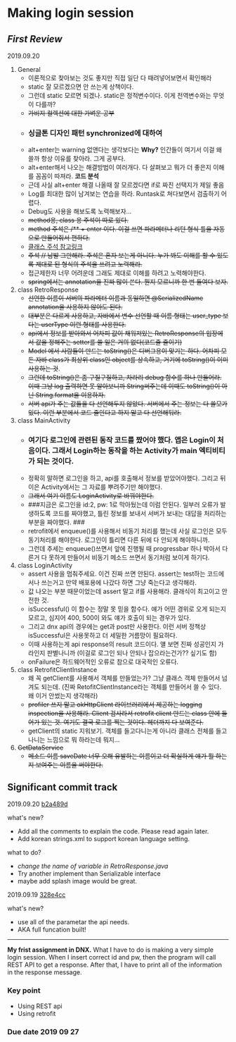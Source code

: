 
Making login session  
====================

## *First Review* ##
2019.09.20
1. General
   + 이론적으로 찾아보는 것도 좋지만 직접 일단 다 때려넣어보면서 확인해라 
   + static 잘 모르겠으면 안 쓰는게 상책이다. 
   + 그런데 static 모르면 되겠나. static은 정적변수이다. 이게 전역변수와는 무엇이 다를까? 
   + ~~가비지 컬렉션에 대한 가벼운 공부~~
   + ### 싱글톤 디자인 패턴 synchronized에 대하여 ###
   + alt+enter는 warning 없앤다는 생각보다는 **Why?** 인간들이 여기서 이걸 왜 쓸까 항상 이유를 찾아라. 그게 공부다.
   + alt+enter해서 나오는 해결방법이 여러개다. 다 살펴보고 뭐가 더 좋은지 이해를 꼼꼼이 따져라. **코드 분석** 
   + 근데 사실 alt+enter 해결 나올때 잘 모르겠다면 if로 짜진 선택지가 제일 좋음
   + Log를 최대한 많이 남겨보는 연습을 하라. Runtask로 쳐다보면서 검출하기 어렵다. 
   + Debug도 사용을 해보도록 노력해보자...
   + ~~method용, class 용 주석이 따로 있다.~~
   + ~~method 주석은 /** + enter 이다. 이걸 쓰면 파라메터나 리턴 형식 틀을 자동으로 만들어줘서 편하다.~~ 
   + [클래스 주석 참고링크](https://thinkerodeng.tistory.com/227)
   + ~~주석 // 남발 그만해라. 주석은 혼자 보는게 아니다. 누가 봐도 이해를 할 수 있도록 제대로 된 형식의 주석을 쓰려고 노력해라.~~
   + 접근제한자 너무 어려운데 그래도 제대로 이해를 하려고 노력해야한다. 
   + ~~spring에서는 annotation을 진짜 많이 쓴다. 뭔지 모르니까 한 번 들여다 보자.~~
2. class RetroResponse 
   + ~~선언한 이름이 서버의 파라메터 이름과 동일하면 @SerializedName annotation을 사용하지 않아도 된다.~~
   + ~~대부분은 다르게 사용하고, 자바에서 변수 선언할 때 이름 형태는 user_type 보다는 userType 이런 형태를 사용한다.~~ 
   + ~~api에서 정보를 받아와서 어차피 값이 채워져있는 RetroResponse의 입장에서 값을 정해주는 setter를 쓸 일은 거의 없다(코드줄 줄이기)~~
   + ~~Model 에서 사람들이 만드는 toString()은 디버그용이 맞기는 하다. 어차피 모든 자바 class가 최상위 class인 object를 상속하고, 거기에 toString()이 이미 사용하는 것~~. 
   + ~~그런데 toString()은 좀 구질구질하고, 차라리 debug 함수를 하나 만들어라. 이때 그냥 log 출력하면 못 알아보니까 String써주는데 이때도 toString()이 아닌 String.format을 이용하자.~~ 
   + ~~서버 api가 주는 값들을 다 선언해두지 않았다. 서버에서 주는 정보는 다 쓸모가 있다. 이런 부분에서 코드 줄인다고 하지 말고 다 선언해둬라.~~
3. class MainActivity
   + ### 여기다 로그인에 관련된 동작 코드를 짰어야 했다. 앱은 Login이 처음이다. 그래서 Login하는 동작을 하는 Activity가 main 엑티비티가 되는 것이다. ###
   + 정확히 말하면 로그인을 하고, api를 호출해서 정보를 받았어야했다. 그리고 뒤 이은 Activity에서는 그 자료를 뿌려주기만 해야했다. 
   + ~~그래서 여기 이름도 LoginActivity로 바꿔야한다.~~ 
   + ###지금은 로그인을 id:2, pw: 1로 막아뒀는데 이럼 안된다. 일부러 오류가 발생하도록 코드를 짜야했고, 틀린 정보를 보내서 서버가 보내는 대답을 처리하는 부분을 짜야했다. ###
   + retrofit에서 enqueue()를 사용해서 비동기 처리를 했는데 사실 로그인은 모두 동기처리를 해야한다. 로그인이 틀리면 다른 뒤에 다 안되게 해야하니까.
   + 그런데 추세는 enqueue()쓰면서 앞에 진행될 때 progressbar 하나 박아서 다른거 다 못하게 만들어서 비동기 메소드 쓰면서 동기처럼 보이게 하기다. 
4. class LoginActivity 
   + assert 사용을 멈춰주세요. 이건 진짜 쓰면 안된다. assert는 test하는 코드에서나 쓰는거고 만약 배포용에 나갔다 하면 그냥 죽는다고 생각해라. 
   + 값 나오는 부분 때문이었는데 assert 말고 if를 사용해라. 클래식이 최고이고 안전한 것. 
   + isSuccessful() 이 함수는 정말 못 믿을 함수다. 얘가 어떤 경위로 오게 되는지 모르고, 심지어 400, 500이 와도 얘가 호출이 되는 경우가 있다. 
   + 그리고 dnx api의 경우에는 get과 post만 사용한다. 이런 서버 정책상 isSuccessful은 사용못하고 더 세밀한 거름망이 필요하다.
   + 이때 사용하는게 api response의 result 코드이다. 얠 보면 진짜 성공인지 가라인지 판별나니까 (이걸로 로그인 되나 안되나 잡으라는건가?? 싶기도 함)
   + onFailure은 하드웨어적인 오류로 참으로 대국적인 오류다. 
5. class RetrofitClientInstance 
   + 왜 꼭 getClient를 사용해서 객체를 만들었는가? 그냥 클래스 객체 만들어서 넘겨도 되는데. (진짜 RetofitClientInstance라는 객체를 만들어서 쓸 수 있다. 왜 이거 안썼는지 생각해라)
   + ~~profiler 쓰지 말고 okHttpClient 라이브러리에서 제공하는 logging inspection을 사용해라. Client 검사라서 retrofit client 만드는 class 안에 들어가 있는 것. 여기도 결국 로그를 찍는 것이다. 헤더까지 다 보여준다.~~ 
   + getClient의 static 지워보기. 객체를 들고다니는게 아니라 클래스 전체를 들고나니는 느낌으로 뭐 하라는데 뭐지...
6. ~~GetDataService~~ 
   + ~~메소드 이름 saveDate 너무 오해 유발하는 이름이고 더 확실하게 얘가 뭘 하는지 보여주는 이름을 써야한다.~~ 
## Significant commit track ##

2019.09.20
[b2a489d](https://github.com/absinthe4902/first_assignment/commit/b2a489dec31a45a6800d45676bf6fe10c808ef6c)

what's new?
- Add all the comments to explain the code. Please read again later.
- Add korean strings.xml to support korean language setting. 

what to do?
- *change the name of variable in RetroResponse.java*
- Try another implement than Serializable interface
- maybe add splash image would be great.

2019.09.19
 [328e4cc](https://github.com/absinthe4902/first_assignment/commit/328e4cc06c02bf6e6241f0d10e4e85344c04ed4d)


what's new? 
- use all of the parametar the api needs. 
- AKA full funcation built!



--------------------------------

**My frist assignment in DNX.** 
What I have to do is making a very simple login session. 
When I insert correct id and pw, then the program will call REST API to get a response. 
After that, I have to print all of the information in the response message. 

### Key point ###
* Using REST api
* Using retrofit 

### Due date 2019 09 27 ### 




    
